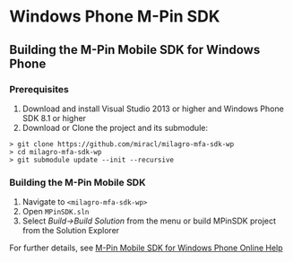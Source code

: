 # Windows Phone M-Pin SDK

## Building the M-Pin Mobile SDK for Windows Phone

### Prerequisites

1. Download and install Visual Studio 2013 or higher and Windows Phone SDK 8.1 or higher
1. Download or Clone the project and its submodule:
```
> git clone https://github.com/miracl/milagro-mfa-sdk-wp
> cd milagro-mfa-sdk-wp
> git submodule update --init --recursive
```

### Building the M-Pin Mobile SDK

1. Navigate to `<milagro-mfa-sdk-wp>`
1. Open `MPinSDK.sln`
1. Select *Build->Build Solution* from the menu or build MPinSDK project from the Solution Explorer
 
For further details, see [M-Pin Mobile SDK for Windows Phone Online Help](http://docs.miracl.com/m-pin-mobile-sdk-for-windows)